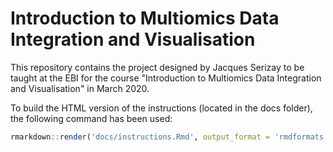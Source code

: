 # Introduction to Multiomics Data Integration and Visualisation

This repository contains the project designed by Jacques Serizay to be 
taught at the EBI for the course "Introduction to Multiomics 
Data Integration and Visualisation" in March 2020. 

To build the HTML version of the instructions (located in the docs folder), 
the following command has been used: 
```r
rmarkdown::render('docs/instructions.Rmd', output_format = 'rmdformats::readthedown')
```
